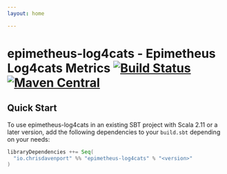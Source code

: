 ```yaml
---
layout: home

---
```


# epimetheus-log4cats - Epimetheus Log4cats Metrics [![Build Status](https://travis-ci.com/ChristopherDavenport/epimetheus-log4cats.svg?branch=master)](https://travis-ci.com/ChristopherDavenport/epimetheus-log4cats) [![Maven Central](https://maven-badges.herokuapp.com/maven-central/io.chrisdavenport/epimetheus-log4cats_2.12/badge.svg)](https://maven-badges.herokuapp.com/maven-central/io.chrisdavenport/epimetheus-log4cats_2.12)

## Quick Start

To use epimetheus-log4cats in an existing SBT project with Scala 2.11 or a later version, add the following dependencies to your
`build.sbt` depending on your needs:

```scala
libraryDependencies ++= Seq(
  "io.chrisdavenport" %% "epimetheus-log4cats" % "<version>"
)
```